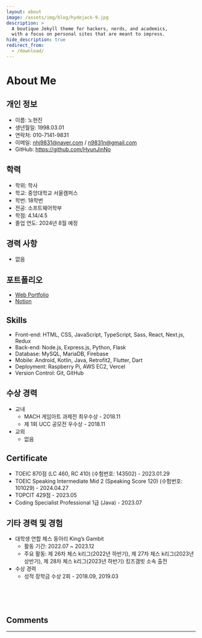 ```yaml
---
layout: about
image: /assets/img/blog/hydejack-9.jpg
description: >
  A boutique Jekyll theme for hackers, nerds, and academics,
  with a focus on personal sites that are meant to impress.
hide_description: true
redirect_from:
  - /download/
---
```


# About Me

<!--author-->

## 개인 정보
- 이름: 노현진
- 생년월일: 1998.03.01
- 연락처: 010-7141-9831
- 이메일: nhj9831@naver.com / n9831n@gmail.com
- GitHub: <a href="https://github.com/HyunJinNo" target="_blank">https://github.com/HyunJinNo</a>
  
## 학력
- 학위: 학사
- 학교: 중앙대학교 서울캠퍼스
- 학번: 18학번
- 전공: 소프트웨어학부
- 학점: 4.14/4.5
- 졸업 연도: 2024년 8월 예정

## 경력 사항
- 없음

## 포트폴리오
- <a href="https://portfolio-hyunjinno.vercel.app" target="_blank">Web Portfolio</a>
- <a href="https://mica-walk-152.notion.site/13822f011df84d2684728c0fd0ea9e80?v=12c5244d29e5489eab704a8659621d62" target="_blank">Notion</a>

## Skills
- Front-end: HTML, CSS, JavaScript, TypeScript, Sass, React, Next.js, Redux
- Back-end: Node.js, Express.js, Python, Flask
- Database: MySQL, MariaDB, Firebase
- Mobile: Android, Kotlin, Java, Retrofit2, Flutter, Dart
- Deployment: Raspberry Pi, AWS EC2, Vercel
- Version Control: Git, GitHub

## 수상 경력
- 교내
  - MACH 게임아트 과제전 최우수상 - 2018.11
  - 제 1회 UCC 공모전 우수상 - 2018.11
- 교외
  - 없음
  
## Certificate
- TOEIC 870점 (LC 460, RC 410) (수험번호: 143502) - 2023.01.29
- TOEIC Speaking Intermediate Mid 2 (Speaking Score 120) (수험번호: 101029) - 2024.04.27
- TOPCIT 429점 - 2023.05
- Coding Specialist Professional 1급 (Java) - 2023.07
  
## 기타 경력 및 경험
- 대학생 연합 체스 동아리 King’s Gambit
  - 활동 기간: 2022.07 ~ 2023.12
  - 주요 활동: 제 26차 체스 k리그(2022년 하반기), 제 27차 체스 k리그(2023년 상반기), 제 28차 체스 k리그(2023년 하반기) 킹즈갬빗 소속 출전
- 수상 경력
  - 성적 장학금 수상 2회 - 2018.09, 2019.03

<br />
<br />
<br />

## Comments
<hr />
<script
  src="https://utteranc.es/client.js"
  repo="HyunJinNo/HyunJinNo.github.io"
  issue-term="pathname"
  theme="github-light"
  crossorigin="anonymous"
  async
></script>